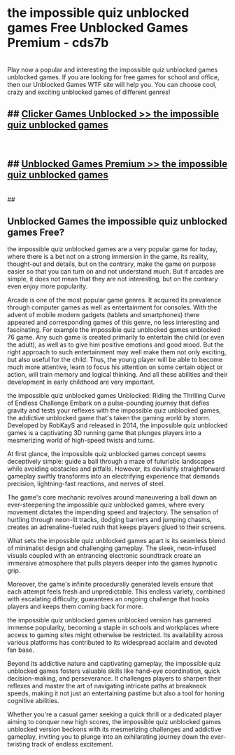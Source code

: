 # the impossible quiz unblocked games  Free Unblocked Games Premium - cds7b <br>
<br>
Play now a popular and interesting the impossible quiz unblocked games unblocked games. If you are looking for free games for school and office, then our Unblocked Games WTF site will help you. You can choose cool, crazy and exciting unblocked games of different genres!


## ##  [Clicker Games Unblocked >> the impossible quiz unblocked games](http://freeplayer.one?title=the_impossible_quiz_unblocked_games&ref=UGames)
  <br>

##  ## [Unblocked Games Premium >> the impossible quiz unblocked games](http://freeplayer.one?title=the_impossible_quiz_unblocked_games&ref=UGames)
  <br>
  ##



## Unblocked Games the impossible quiz unblocked games Free?

the impossible quiz unblocked games are a very popular game for today, where there is a bet not on a strong immersion in the game, its reality, thought-out and details, but on the contrary, make the game on purpose easier so that you can turn on and not understand much. But if arcades are simple, it does not mean that they are not interesting, but on the contrary even enjoy more popularity.

Arcade is one of the most popular game genres. It acquired its prevalence through computer games as well as entertainment for consoles. With the advent of mobile modern gadgets (tablets and smartphones) there appeared and corresponding games of this genre, no less interesting and fascinating. For example the impossible quiz unblocked games unblocked 76 game. Any such game is created primarily to entertain the child (or even the adult), as well as to give him positive emotions and good mood. But the right approach to such entertainment may well make them not only exciting, but also useful for the child. Thus, the young player will be able to become much more attentive, learn to focus his attention on some certain object or action, will train memory and logical thinking. And all these abilities and their development in early childhood are very important.

the impossible quiz unblocked games Unblocked: Riding the Thrilling Curve of Endless Challenge
Embark on a pulse-pounding journey that defies gravity and tests your reflexes with the impossible quiz unblocked games, the addictive unblocked game that's taken the gaming world by storm. Developed by RobKayS and released in 2014, the impossible quiz unblocked games is a captivating 3D running game that plunges players into a mesmerizing world of high-speed twists and turns.

At first glance, the impossible quiz unblocked games concept seems deceptively simple: guide a ball through a maze of futuristic landscapes while avoiding obstacles and pitfalls. However, its devilishly straightforward gameplay swiftly transforms into an electrifying experience that demands precision, lightning-fast reactions, and nerves of steel.

The game's core mechanic revolves around maneuvering a ball down an ever-steepening the impossible quiz unblocked games, where every movement dictates the impending speed and trajectory. The sensation of hurtling through neon-lit tracks, dodging barriers and jumping chasms, creates an adrenaline-fueled rush that keeps players glued to their screens.

What sets the impossible quiz unblocked games apart is its seamless blend of minimalist design and challenging gameplay. The sleek, neon-infused visuals coupled with an entrancing electronic soundtrack create an immersive atmosphere that pulls players deeper into the games hypnotic grip.

Moreover, the game's infinite procedurally generated levels ensure that each attempt feels fresh and unpredictable. This endless variety, combined with escalating difficulty, guarantees an ongoing challenge that hooks players and keeps them coming back for more.

the impossible quiz unblocked games unblocked version has garnered immense popularity, becoming a staple in schools and workplaces where access to gaming sites might otherwise be restricted. Its availability across various platforms has contributed to its widespread acclaim and devoted fan base.

Beyond its addictive nature and captivating gameplay, the impossible quiz unblocked games fosters valuable skills like hand-eye coordination, quick decision-making, and perseverance. It challenges players to sharpen their reflexes and master the art of navigating intricate paths at breakneck speeds, making it not just an entertaining pastime but also a tool for honing cognitive abilities.

Whether you're a casual gamer seeking a quick thrill or a dedicated player aiming to conquer new high scores, the impossible quiz unblocked games unblocked version beckons with its mesmerizing challenges and addictive gameplay, inviting you to plunge into an exhilarating journey down the ever-twisting track of endless excitement.